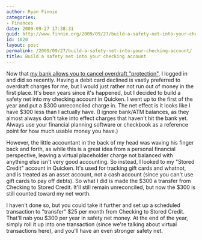 ```yaml
---
author: Ryan Finnie
categories:
- Finances
date: 2009-09-27 17:38:31
guid: http://www.finnie.org/2009/09/27/build-a-safety-net-into-your-checking-account/
id: 1020
layout: post
permalink: /2009/09/27/build-a-safety-net-into-your-checking-account/
title: Build a safety net into your checking account
---
```

Now that [my bank allows you to cancel overdraft "protection"](http://www.consumerismcommentary.com/2009/09/24/wells-fargo-joins-bank-of-america-and-chase-with-new-overdraft-policies/), I logged in and did so recently. Having a debit card declined is vastly preferred to overdraft charges for me, but I would just rather not run out of money in the first place. It's been years since it's happened, but I decided to build a safety net into my checking account in Quicken. I went up to the first of the year and put a $300 unreconciled charge in. The net effect is it looks like I have $300 less than I actually have. (I ignore bank/ATM balances, as they almost always don't take into effect charges that haven't hit the bank yet. Always use your financial planning software or checkbook as a reference point for how much usable money you have.)

However, the little accountant in the back of my head was waving his finger back and forth, as while this is a great idea from a personal financial perspective, leaving a virtual placeholder charge not balanced with anything else isn't very good accounting. So instead, I looked to my "Stored Credit" account in Quicken. It's used for tracking gift cards and whatnot, and is treated as an asset account, not a cash account (since you can't use gift cards to pay off debts). So what I did is made the $300 a transfer from Checking to Stored Credit. It'll still remain unreconciled, but now the $300 is still counted toward my net worth.

I haven't done so, but you could take it further and set up a scheduled transaction to "transfer" $25 per month from Checking to Stored Credit. That'll nab you $300 per year in safety net money. At the end of the year, simply roll it up into one transaction (since we're talking about virtual transactions here), and you'll have an even stronger safety net.

